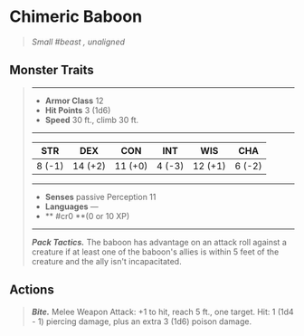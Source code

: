 # Chimeric Baboon
>*Small #beast , unaligned*
## Monster Traits
>___
>- **Armor Class** 12
>- **Hit Points** 3 (1d6)
>- **Speed** 30 ft., climb 30 ft.
>___
>|STR|DEX|CON|INT|WIS|CHA|
>|:---:|:---:|:---:|:---:|:---:|:---:|
>|8 (-1)|14 (+2)|11 (+0)|4 (-3)|12 (+1)|6 (-2)|
>___
>- **Senses** passive Perception 11
>- **Languages** —
>- ** #cr0 **(0 or 10 XP)
>___
>***Pack Tactics.*** The baboon has advantage on an attack roll against a creature if at least one of the baboon's allies is within 5 feet of the creature and the ally isn't incapacitated.  
>
## Actions
>***Bite.*** Melee Weapon Attack: +1 to hit, reach 5 ft., one target. Hit: 1 (1d4 - 1) piercing damage, plus an extra 3 (1d6) poison damage.